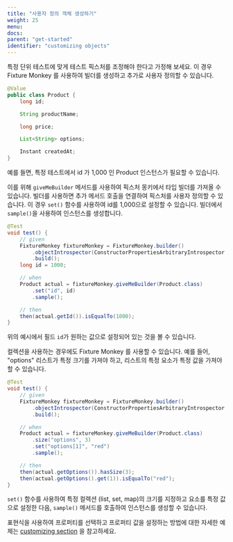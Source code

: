 ```yaml
---
title: "사용자 정의 객체 생성하기"
weight: 25
menu:
docs:
parent: "get-started"
identifier: "customizing objects"
---
```


특정 단위 테스트에 맞게 테스트 픽스처를 조정해야 한다고 가정해 보세요.
이 경우 Fixture Monkey 를 사용하여 빌더를 생성하고 추가로 사용자 정의할 수 있습니다.

```java
@Value
public class Product {
    long id;

    String productName;

    long price;

    List<String> options;

    Instant createdAt;
}
```

예를 들면, 특정 테스트에서 id 가 1,000 인 Product 인스턴스가 필요할 수 있습니다.

이를 위해 `giveMeBuilder` 메서드를 사용하여 픽스처 몽키에서 타입 빌더를 가져올 수 있습니다.
빌더를 사용하면 추가 메서드 호출을 연결하여 픽스처를 사용자 정의할 수 있습니다.
이 경우 `set()` 함수를 사용하여 id를 1,000으로 설정할 수 있습니다.
빌더에서 `sample()`을 사용하여 인스턴스를 생성합니다.

```java
@Test
void test() {
    // given
    FixtureMonkey fixtureMonkey = FixtureMonkey.builder()
        .objectIntrospector(ConstructorPropertiesArbitraryIntrospector.INSTANCE)
        .build();
    long id = 1000;

    // when
    Product actual = fixtureMonkey.giveMeBuilder(Product.class)
        .set("id", id)
        .sample();

    // then
    then(actual.getId()).isEqualTo(1000);
}
```

위의 예시에서 필드 `id`가 원하는 값으로 설정되어 있는 것을 볼 수 있습니다.

컬렉션을 사용하는 경우에도 Fixture Monkey 를 사용할 수 있습니다.
예를 들어, "options" 리스트가 특정 크기를 가져야 하고, 리스트의 특정 요소가 특정 값을 가져야 할 수 있습니다.

```java
@Test
void test() {
    // given
    FixtureMonkey fixtureMonkey = FixtureMonkey.builder()
        .objectIntrospector(ConstructorPropertiesArbitraryIntrospector.INSTANCE)
        .build();

    // when
    Product actual = fixtureMonkey.giveMeBuilder(Product.class)
        .size("options", 3)
        .set("options[1]", "red")
        .sample();

    // then
    then(actual.getOptions()).hasSize(3);
    then(actual.getOptions().get(1)).isEqualTo("red");
}
```

`set()` 함수를 사용하여 특정 컬렉션 (list, set, map)의 크기를 지정하고 요소를 특정 값으로 설정한 다음,
`sample()` 메서드를 호출하여 인스턴스를 생성할 수 있습니다.

표현식을 사용하여 프로퍼티를 선택하고 프로퍼티 값을 설정하는 방법에 대한 자세한 예제는 [customizing section](../../customizing-objects/apis) 을 참고하세요.
